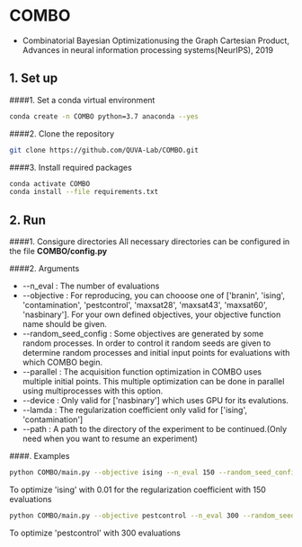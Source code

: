 # COMBO
- Combinatorial Bayesian Optimizationusing the Graph Cartesian Product, Advances in neural information processing systems(NeurIPS), 2019


## 1. Set up
####1. Set a conda virtual environment
```bash
conda create -n COMBO python=3.7 anaconda --yes
```

####2. Clone the repository
```bash
git clone https://github.com/QUVA-Lab/COMBO.git
```

####3. Install required packages
```bash
conda activate COMBO
conda install --file requirements.txt
```


## 2. Run
####1. Consigure directories
All necessary directories can be configured in the file **COMBO/config.py**

####2. Arguments
* --n_eval : The number of evaluations
* --objective : For reproducing, you can chooose one of ['branin', 'ising', 'contamination', 'pestcontrol', 'maxsat28', 'maxsat43', 'maxsat60', 'nasbinary']. For your own defined objectives, your objective function name should be given.
* --random_seed_config : Some objectives are generated by some random processes. In order to control it random seeds are given to determine random processes and initial input points for evaluations with which COMBO begin.
* --parallel : The acquisition function optimization in COMBO uses multiple initial points. This multiple optimization can be done in parallel using multiprocesses with this option.
* --device : Only valid for ['nasbinary'] which uses GPU for its evalutions.
* --lamda : The regularization coefficient only valid for ['ising', 'contamination']
* --path : A path to the directory of the experiment to be continued.(Only need when you want to resume an experiment)

####. Examples
```bash
python COMBO/main.py --objective ising --n_eval 150 --random_seed_config 7 --lamda 0.01
```
To optimize 'ising' with 0.01 for the regularization coefficient with 150 evaluations

```bash
python COMBO/main.py --objective pestcontrol --n_eval 300 --random_seed_config 3
```
To optimize 'pestcontrol' with 300 evaluations
